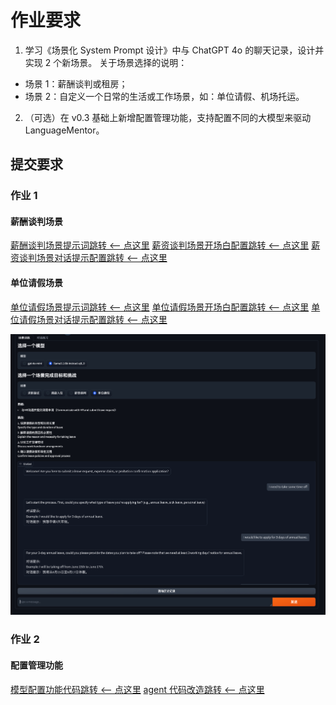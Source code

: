 # 作业要求

1. 学习《场景化 System Prompt 设计》中与 ChatGPT 4o 的聊天记录，设计并实现 2 个新场景。
关于场景选择的说明：
- 场景 1：薪酬谈判或租房；
- 场景 2：自定义一个日常的生活或工作场景，如：单位请假、机场托运。

2. （可选）在 v0.3 基础上新增配置管理功能，支持配置不同的大模型来驱动 LanguageMentor。

## 提交要求

### 作业 1

#### 薪酬谈判场景

[薪酬谈判场景提示词跳转 <-- 点这里](../prompts/salary_negotiation_prompt.txt)
[薪资谈判场景开场白配置跳转 <-- 点这里](../content/intro/salary_negotiation.json)
[薪资谈判场景对话提示配置跳转 <-- 点这里](../content/page/salary_negotiation.md)

#### 单位请假场景

[单位请假场景提示词跳转 <-- 点这里](../prompts/leave_request_prompt.txt)
[单位请假场景开场白配置跳转 <-- 点这里](../content/intro/leave_request.json)
[单位请假场景对话提示配置跳转 <-- 点这里](../content/page/leave_request.md)

![单位请假场景](./imgs/leave_request.png)

### 作业 2

#### 配置管理功能

[模型配置功能代码跳转 <-- 点这里](../src/config/llm_loader.py)
[agent 代码改造跳转 <-- 点这里](../src/agents/scenario_agent.py#L13)


